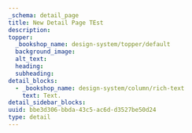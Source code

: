 ```yaml
---
_schema: detail_page
title: New Detail Page TEst
description:
topper:
  _bookshop_name: design-system/topper/default
  background_image:
  alt_text:
  heading:
  subheading:
detail_blocks:
  - _bookshop_name: design-system/column/rich-text
    text: Text.
detail_sidebar_blocks:
uuid: bbe3d306-bbda-43c5-ac6d-d3527be50d24
type: detail
---
```

